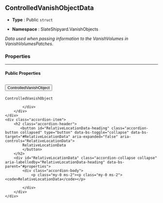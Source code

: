 ## ControlledVanishObjectData
* **Type** : Public `struct`

* **Namespace** : SlateShipyard.VanishObjects

_Data used when passing information to the VanishVolumes in VanishVolumesPatches._





### Properties

---


#### Public Properties
<div class="accordion" id="properties">
	<div class="accordion-item">
		<h2 class="accordion-header">
           <button id="ControlledVanishObject-heading" class="accordion-button collapsed" type="button" data-bs-toggle="collapse" data-bs-target="#ControlledVanishObject" aria-expanded="false" aria-controls="ControlledVanishObject">
            ControlledVanishObject
			</button>
		</h2>
		<div id="ControlledVanishObject" class="accordion-collapse collapse" aria-labelledby="ControlledVanishObject-heading" data-bs-parent="#properties">
			<div class="accordion-body">
				<p class="my-0 ms-2"><p class="my-0 ms-2"><code>ControlledVanishObject</code></p>
</p>
				
			</div>
		</div>
	</div>
	<div class="accordion-item">
		<h2 class="accordion-header">
           <button id="RelativeLocationData-heading" class="accordion-button collapsed" type="button" data-bs-toggle="collapse" data-bs-target="#RelativeLocationData" aria-expanded="false" aria-controls="RelativeLocationData">
            RelativeLocationData
			</button>
		</h2>
		<div id="RelativeLocationData" class="accordion-collapse collapse" aria-labelledby="RelativeLocationData-heading" data-bs-parent="#properties">
			<div class="accordion-body">
				<p class="my-0 ms-2"><p class="my-0 ms-2"><code>RelativeLocationData</code></p>
</p>
				
			</div>
		</div>
	</div>
</div>




